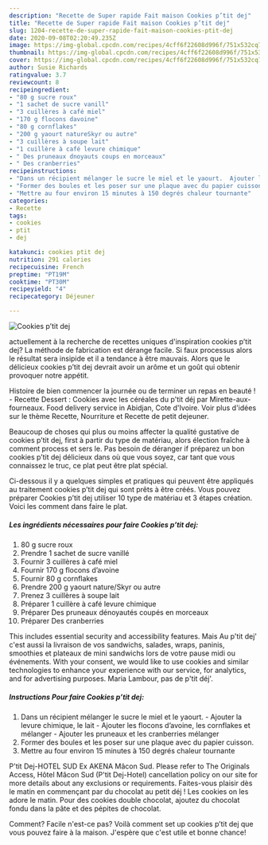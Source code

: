 ```yaml
---
description: "Recette de Super rapide Fait maison Cookies p’tit dej"
title: "Recette de Super rapide Fait maison Cookies p’tit dej"
slug: 1204-recette-de-super-rapide-fait-maison-cookies-ptit-dej
date: 2020-09-08T02:20:49.235Z
image: https://img-global.cpcdn.com/recipes/4cff6f22608d996f/751x532cq70/cookies-ptit-dej-photo-principale-de-la-recette.jpg
thumbnail: https://img-global.cpcdn.com/recipes/4cff6f22608d996f/751x532cq70/cookies-ptit-dej-photo-principale-de-la-recette.jpg
cover: https://img-global.cpcdn.com/recipes/4cff6f22608d996f/751x532cq70/cookies-ptit-dej-photo-principale-de-la-recette.jpg
author: Susie Richards
ratingvalue: 3.7
reviewcount: 8
recipeingredient:
- "80 g sucre roux"
- "1 sachet de sucre vanill"
- "3 cuillères à café miel"
- "170 g flocons davoine"
- "80 g cornflakes"
- "200 g yaourt natureSkyr ou autre"
- "3 cuillères à soupe lait"
- "1 cuillère à café levure chimique"
- " Des pruneaux dnoyauts coups en morceaux"
- " Des cranberries"
recipeinstructions:
- "Dans un récipient mélanger le sucre le miel et le yaourt.  Ajouter la levure chimique, le lait Ajouter les flocons d’avoine, les cornflakes et mélanger  Ajouter les pruneaux et les cranberries mélanger"
- "Former des boules et les poser sur une plaque avec du papier cuisson."
- "Mettre au four environ 15 minutes à 150 degrés chaleur tournante"
categories:
- Recette
tags:
- cookies
- ptit
- dej

katakunci: cookies ptit dej 
nutrition: 291 calories
recipecuisine: French
preptime: "PT19M"
cooktime: "PT30M"
recipeyield: "4"
recipecategory: Déjeuner

---
```



![Cookies p’tit dej](https://img-global.cpcdn.com/recipes/4cff6f22608d996f/751x532cq70/cookies-ptit-dej-photo-principale-de-la-recette.jpg)

actuellement à la recherche de recettes uniques d'inspiration cookies p’tit dej? La méthode de fabrication est dérange facile. Si faux processus alors le résultat sera insipide et il a tendance à être mauvais. Alors que le délicieux cookies p’tit dej devrait avoir un arôme et un goût qui obtenir provoquer notre appétit.

Histoire de bien commencer la journée ou de terminer un repas en beauté ! - Recette Dessert : Cookies avec les céréales du p&#39;tit déj par Mirette-aux-fourneaux. Food delivery service in Abidjan, Cote d&#39;Ivoire. Voir plus d&#39;idées sur le thème Recette, Nourriture et Recette de petit dejeuner.

Beaucoup de choses qui plus ou moins affecter la qualité gustative de cookies p’tit dej, first à partir du type de matériau, alors élection fraîche à comment process et sers le. Pas besoin de déranger if préparez un bon cookies p’tit dej délicieux dans où que vous soyez, car tant que vous connaissez le truc, ce plat peut être plat spécial.


Ci-dessous il y a quelques simples et pratiques qui peuvent être appliqués au traitement cookies p’tit dej qui sont prêts à être créés. Vous pouvez préparer Cookies p’tit dej utiliser 10 type de matériau et 3 étapes création. Voici les comment dans faire le plat.

<!--inarticleads1-->

##### Les ingrédients nécessaires pour faire Cookies p’tit dej:

1.  80 g sucre roux
1. Prendre 1 sachet de sucre vanillé
1. Fournir 3 cuillères à café miel
1. Fournir 170 g flocons d’avoine
1. Fournir 80 g cornflakes
1. Prendre 200 g yaourt nature/Skyr ou autre
1. Prenez 3 cuillères à soupe lait
1. Préparer 1 cuillère à café levure chimique
1. Préparer  Des pruneaux dénoyautés coupés en morceaux
1. Préparer  Des cranberries


This includes essential security and accessibility features. Mais Au p&#39;tit dej&#39; c&#39;est aussi la livraison de vos sandwichs, salades, wraps, paninis, smoothies et plateaux de mini sandwichs lors de votre pause midi ou événements. With your consent, we would like to use cookies and similar technologies to enhance your experience with our service, for analytics, and for advertising purposes. Maria Lambour, pas de p&#39;tit déj&#39;. 

<!--inarticleads2-->

##### Instructions Pour faire Cookies p’tit dej:

1. Dans un récipient mélanger le sucre le miel et le yaourt.  - Ajouter la levure chimique, le lait - Ajouter les flocons d’avoine, les cornflakes et mélanger  - Ajouter les pruneaux et les cranberries mélanger
1. Former des boules et les poser sur une plaque avec du papier cuisson.
1. Mettre au four environ 15 minutes à 150 degrés chaleur tournante


P&#39;tit Dej-HOTEL SUD Ex AKENA Mâcon Sud. Please refer to The Originals Access, Hôtel Mâcon Sud (P&#39;tit Dej-Hotel) cancellation policy on our site for more details about any exclusions or requirements. Faites-vous plaisir dès le matin en commençant par du chocolat au petit déj ! Les cookies on les adore le matin. Pour des cookies double chocolat, ajoutez du chocolat fondu dans la pâte et des pépites de chocolat. 


Comment? Facile n'est-ce pas? Voilà comment set up cookies p’tit dej que vous pouvez faire à la maison. J'espère que c'est utile et bonne chance!
